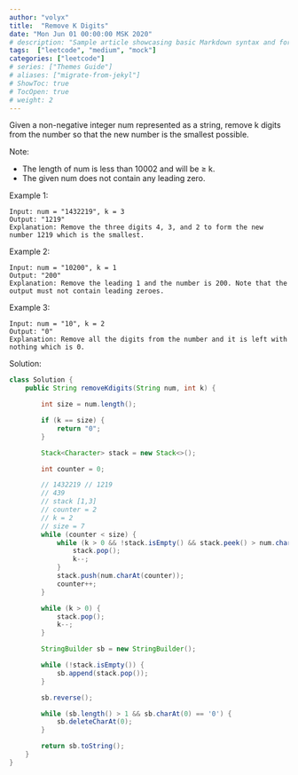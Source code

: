 ```yaml
---
author: "volyx"
title:  "Remove K Digits"
date: "Mon Jun 01 00:00:00 MSK 2020"
# description: "Sample article showcasing basic Markdown syntax and formatting for HTML elements."
tags:  ["leetcode", "medium", "mock"]
categories: ["leetcode"]
# series: ["Themes Guide"]
# aliases: ["migrate-from-jekyl"]
# ShowToc: true
# TocOpen: true
# weight: 2
---
```


Given a non-negative integer num represented as a string, remove k digits from the number so that the new number is the smallest possible.

Note:

- The length of num is less than 10002 and will be ≥ k.
- The given num does not contain any leading zero.

Example 1:

```
Input: num = "1432219", k = 3
Output: "1219"
Explanation: Remove the three digits 4, 3, and 2 to form the new number 1219 which is the smallest.
```

Example 2:

```
Input: num = "10200", k = 1
Output: "200"
Explanation: Remove the leading 1 and the number is 200. Note that the output must not contain leading zeroes.
```

Example 3:

```
Input: num = "10", k = 2
Output: "0"
Explanation: Remove all the digits from the number and it is left with nothing which is 0.
```

Solution: 

```java
class Solution {
    public String removeKdigits(String num, int k) {

        int size = num.length();

        if (k == size) {
            return "0";
        }

        Stack<Character> stack = new Stack<>();

        int counter = 0;

        // 1432219 // 1219
        // 439
        // stack [1,3]
        // counter = 2
        // k = 2
        // size = 7
        while (counter < size) {
            while (k > 0 && !stack.isEmpty() && stack.peek() > num.charAt(counter)) {
                stack.pop();
                k--;
            }
            stack.push(num.charAt(counter));
            counter++;
        }

        while (k > 0) {
            stack.pop();
            k--;
        }

        StringBuilder sb = new StringBuilder();

        while (!stack.isEmpty()) {
            sb.append(stack.pop());
        }

        sb.reverse();

        while (sb.length() > 1 && sb.charAt(0) == '0') {
            sb.deleteCharAt(0);
        }

        return sb.toString();
    }
}
